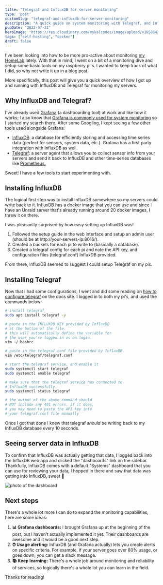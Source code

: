 ```yaml
---
title: "Telegraf and InfluxDB for server monitoring"
type: 'post'
customSlug: "telegraf-and-influxdb-for-server-monitoring"
description: "A quick guide on system monitoring with Telegraf, and Influx DB."
pubDate: "2022-07-21"
heroImage: "https://res.cloudinary.com/mykalcodes/image/upload/v1658642824/Mykal%20Codes/making-systems-monitoring-easy.jpg"
tags: ["self-hosting", "docker"]
draft: false
---
```


I've been looking into how to be more pro-active about monitoring [my HomeLab](http://mykal.codes/uses#-servers--hardware) lately. With that in mind, I went on a bit of a monitoring dive and setup some basic tools on my raspberry pi's. I wanted to keep track of what I did, so why not write it up in a blog post.

More specifically, this post will give you a quick overview of how I got up and running with InfluxDB and Telegraf for monitoring my servers.

## Why InfluxDB and Telegraf?

I've already used [Grafana](https://grafana.com/) (a dashboarding tool) at work and like how it works; I also know that [Grafana is commonly used for system monitoring](https://grafana.com/grafana/) so I started my search there. After some Googling, I kept seeing a few other tools used alongside Grafana:

- [InfluxDB](https://www.influxdata.com/): a database for efficiently storing and accessing time series data (perfect for sensors, system data, etc.). Grafana has a first party integration with InfluxDB as well.
- [Telegraf](https://www.influxdata.com/time-series-platform/telegraf/): a server agent that allows you to collect sensor info from your servers and send it back to InfluxDB and other time-series databases like [Prometheus.](https://prometheus.io/)

Sweet! I have a few tools to start experimenting with.

## Installing InfluxDB

The logical first step was to install InfluxDB somewhere so my servers could write back to it. InfluxDB has a docker image that you can use and since I have an Unraid server that's already running around 20 docker images, I threw it on there.

I was pleasantly surprised by how easy setting up InfluxDB was!

1. Followed the setup guide in the web interface and setup an admin user (should be at http://your-servers-ip:8016/).
2. Created a buckets for each pi to write to (basically a database).
3. Created a telegraf config for each pi and note the API key, and configuration files (telegraf.conf) InfluxDB provided.

From there, InfluxDB seemed to suggest I could setup Telegraf on my pis.

## Installing Telegraf

Now that I had some configurations, I went and did some reading on [how to configure telegraf](https://docs.influxdata.com/influxdb/cloud/write-data/no-code/use-telegraf/manual-config/) on the docs site. I logged in to both my pi's, and used the commands below:

```bash
# install telegraf
sudo apt install telegraf -y

# paste in the INFLUXDB_KEY provided by InfluxDB
# at the bottom of the file.
# this will automatically define the variable for
# the user you're logged in as on login.
vim ~/.bashrc

# paste in the telegraf.conf file provided by InfluxDB
vim /etc/telegraf/telegraf.conf

# start the telegraf service, and enable it
sudo systemctl start telegraf
sudo systemctl enable telegraf

# make sure that the telegraf service has connected to
# InfluxDB successfully.
sudo systemctl status telegraf

# the output of the above command should
# NOT include any 401 errors. if it does,
# you may need to paste the API key into
# your telegraf.conf file manually
```

Once I got that done I knew that telegraf _should_ be writing back to my InfluxDB database every 10 seconds.

## Seeing server data in InfluxDB

To confirm that InfluxDB was actually getting that data, I logged back into the InfluxDB web app and clicked the "dashboards" link on the sidebar.
Thankfully, InfluxDB comes with a default "Systems" dashboard that you can use for reviewing your data, I hopped in there and saw that data was getting into InfluxDB, sweet 🎉

![photo of the dashboard](https://res.cloudinary.com/mykalcodes/image/upload/v1658693116/Mykal%20Codes/making-system-monitoring-easy-2.png)

## Next steps

There's a whole lot more I can do to expand the monitoring capabilities, here are some ideas:

1. **📊 Grafana dashboards:** I brought Grafana up at the beginning of the post, but I haven't actually implemented it yet. Their dashboards are awesome and it would be a good next step.
2. **⏰ Usage alerting:** InfluxDB (and Grafana actually) lets you create alerts on specific criteria. For example, if your server goes over 80% usage, or goes down, you can get a slack message.
3. **📚 Keep learning:** There's a whole job around monitoring and reliability of services, so logically there's a whole lot you can learn in the field.

Thanks for reading!
